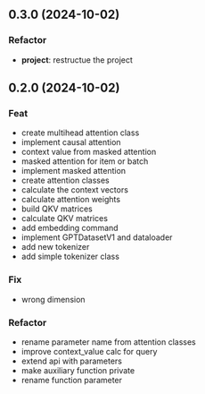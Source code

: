## 0.3.0 (2024-10-02)

### Refactor

- **project**: restructue the project

## 0.2.0 (2024-10-02)

### Feat

- create multihead attention class
- implement causal attention
- context value from masked attention
- masked attention for item or batch
- implement masked attention
- create attention classes
- calculate the context vectors
- calculate attention weights
- build QKV matrices
- calculate QKV matrices
- add embedding command
- implement GPTDatasetV1 and dataloader
- add new tokenizer
- add simple tokenizer class

### Fix

- wrong dimension

### Refactor

- rename parameter name from attention classes
- improve context_value calc for query
- extend api with parameters
- make auxiliary function private
- rename function parameter

